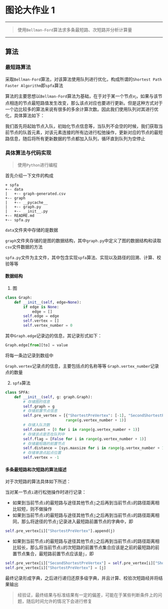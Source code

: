 # 图论大作业 1

---

> 使用`Bellman-Ford`算法求多条最短路、次短路并分析计算量

---

## 算法

### 最短路算法

采取`Bellman-Ford`算法，对该算法使用队列进行优化，构成所谓的`Shortest Path Faster Algorithm`即`spfa`算法

算法的主要思想以`Bellman-Ford`算法为基础，在于对于某一个节点$v_{i}$，如果与该节点相连的节点最短路值发生改变，那么该点对应也要进行更新。但是这种方式对于一个边比较多的算法来说有很多的多余计算次数。因此我们使用队列对其进行优化，具体算法如下：

我们首先将起始节点入队，初始化节点信息等，当队列不会空的时候，我们获取当前节点的队首元素，对该元素连接的所有边进行松弛操作，更新对应的节点的最短路信息，随后将所有更新数据的节点都加入队列，循环直到队列为空停止

### 具体算法与代码实现

> 使用`Python`进行编程

首先介绍一下文件的构成

```shell
+ spfa
+-- data
|   +-- graph-generated.csv
+-- graph
|   +-- __pycache__
|   +-- graph.py
|   +-- __init__.py
+-- README.md
+-- spfa.py
```

`data`文件夹中存储的是数据

`graph`文件夹存储的是图的数据结构，其中`graph.py`中定义了图的数据结构和读取`csv`文件数据的方法

`spfa.py`文件为主文件，其中包含实现`spfa`算法、实现以及路径的回溯、计算、校验等等

#### 数据结构

1. 图

```python
class Graph:
    def __init__(self, edge=None):
        if edge is None:
            edge = []
        self.edge = edge
        self.vertex = []
        self.vertex_number = 0
```
其中`Graph.edge`记录边的信息，其记录形式如下：

```python
Graph.edge[from][to] = value
```

将每一条边记录到数组中

`Graph.vertex`记录点的信息，主要包括点的名称等等
`Graph.vertex_number`记录点的数量

2. `spfa`算法

```python
class SPFA:
    def __init__(self, g: graph.Graph):
        # 存储图的信息
        self.graph = g
        # 存储前置节点信息
        self.pre_vertex = [{"ShortestPreVertex": [-1], "SecondShortestPreVertex": [-1]} for i in
                           range(g.vertex_number + 1)]
        # 存储入队次数
        self.count = [0 for i in range(g.vertex_number + 1)]
        # 存储该点是否在队列中
        self.flag = [False for i in range(g.vertex_number + 1)]
        # 存储最短路的前置节点
        self.distance = [sys.maxsize for i in range(g.vertex_number + 1)]
        # 存储单源点起点位置
        self.vertex = -1
```

#### 多条最短路和次短路的算法描述

对于次短路的算法具体如下所述：

当对某一节点`i`进行松弛操作时进行记录：
- 如果到当前节点`i`的最短路与途径其他节点`j`之后再到当前节点`i`的路径距离相比较短，则不做操作
- 如果到当前节点`i`的最短路与途径其他节点`j`之后再到当前节点`i`的路径距离相同，那么将途径的节点`j`记录进入最短路前置节点的字典中，即
```python
self.pre_vertex[i]["ShortestPreVertex"].append(j)
```
- 如果到当前节点`i`的最短路与途径其他节点`j`之后再到当前节点`i`的路径距离相比较长，那么将当前节点`i`的次短路的前置节点集合应该是之前的最短路的前置节点集合，最短路前置节点应该是`j`，即
```python
self.pre_vertex[i]["SecondShortestPreVertex"] = self.pre_vertex[i]["ShortestPreVertex"]
self.pre_vertex[i]["ShortestPreVertex"] = [j]
```

最终记录形成字典，之后进行递归还原多级字典，并且计算、校验次短路经并将结果输出

> 经验证，最终结果与标准结果有一定的偏差，可能在于某些判断条件上的问题，随后时间允许的情况下会进行修复